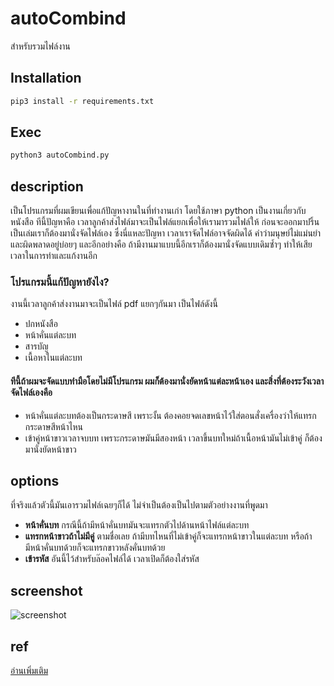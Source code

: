 # autoCombind
สำหรับรวมไฟล์งาน

## Installation
```bash
pip3 install -r requirements.txt
```

## Exec
```bash
python3 autoCombind.py
```

## description

เป็นโปรแกรมที่ผมเขียนเพื่อแก้ปัญหางานในที่ทำงานเก่า โดยใช้ภาษา python เป็นงานเกี่ยวกับหนังสือ ทีนี้ปัญหาคือ เวลาลูกค้าส่งไฟล์มาจะเป็นไฟล์แยกเพื่อให้เรามารวมไฟล์ให้ ก่อนจะออกมาปริ้นเป็นเล่มเราก็ต้องมานั่งจัดไฟล์เอง ซึ่งนี่แหละปัญหา เวลาเราจัดไฟล์อาจจัดผิดได้ คำว่ามนุษย์ไม่แม่นยำและผิดพลาดอยู่บ่อยๆ และอีกอย่างคือ ถ้ามีงานมาแบบนี้อีกเราก็ต้องมานั่งจัดแบบเดิมซ้ำๆ ทำให้เสียเวลาในการทำและแก้งานอีก

### โปรแกรมนี้แก้ปัญหายังไง?
งานนี้เวลาลูกค้าส่งงานมาจะเป็นไฟล์ pdf แยกๆกันมา เป็นไฟล์ดังนี้
* ปกหนังสือ
* หน้าคั่นแต่ละบท
* สารบัญ
* เนื้อหาในแต่ละบท
#### ทีนี้ถ้าผมจะจัดแบบทำมือโดยไม่มีโปรแกรม ผมก็ต้องมานั่งยัดหน้าแต่ละหน้าเอง และสิ่งที่ต้องระวังเวลาจัดไฟล์เองคือ
* หน้าคั่นแต่ละบทต้องเป็นกระดาษสี เพราะงั้น ต้องคอยจดเลขหน้าไว้ใส่ตอนสั่งเครื่องว่าให้แทรกกระดาษสีหน้าไหน
* เข้าคู่หน้าขาวเวลาจบบท เพราะกระดาษมันมีสองหน้า เวลาขึ้นบทใหม่ถ้าเนื้อหน้ามันไม่เข้าคู่ ก็ต้องมานั่งยัดหน้าขาว

## options
ที่จริงแล้วตัวนี้มันเอารวมไฟล์เฉยๆก็ได้ ไม่จำเป็นต้องเป็นไปตามตัวอย่างงานที่พูดมา
* **หน้าคั่นบท** กรณีนี้ถ้ามีหน้าคั่นบทมันจะแทรกตัวไปด้านหน้าไฟล์แต่ละบท
* **แทรกหน้าขาวถ้าไม่มีคู่** ตามชื่อเลย ถ้ามีบทไหนที่ไม่เข้าคู่ก็จะแทรกหน้าขาวในแต่ละบท  หรือถ้ามีหน้าคั่นบทด้วยก็จะแทรกขาวหลังคั่นบทด้วย
* **เข้ารหัส** อันนี้ไว้สำหรับล๊อคไฟล์ได้ เวลาเปิดก็ต้องใส่รหัส

## screenshot
![screenshot](https://blogger.googleusercontent.com/img/b/R29vZ2xl/AVvXsEjB0W0IKC-qh_8wcvsasjj3XTWWbm5LG2ZXVgnQ-g-nZWr-0uH0EVQPBsy64pQe0rMbJKmpGQIqJFj2uakOsWDIsq1LRQmCS2hsvOeJm8ezrDrD0ZJO6S8104UTO3XlZhpt7AZcOciVSSUWbQ6tOKFvruV-qryipqGObZkgfZGY1TFn9Kj4eLZmfpNW/s1948/Screenshot%202566-05-15%20at%2023.58.35.png)

## ref
[อ่านเพิ่มเติม](https://blog.9krit.dev/p/pdf.html)
